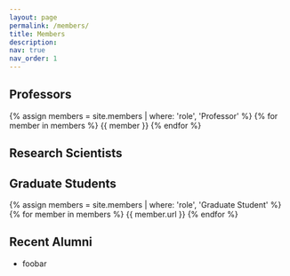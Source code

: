 ```yaml
---
layout: page
permalink: /members/
title: Members
description:
nav: true
nav_order: 1
---
```


## Professors

{% assign members = site.members | where: 'role', 'Professor' %}
{% for member in members %}
{{ member }}
{% endfor %}

## Research Scientists

## Graduate Students

{% assign members = site.members | where: 'role', 'Graduate Student' %}
{% for member in members %}
{{ member.url }}
{% endfor %}



## Recent Alumni
- foobar
